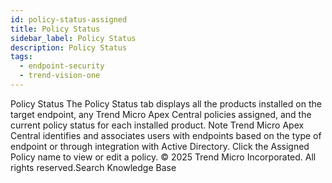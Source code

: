 ```yaml
---
id: policy-status-assigned
title: Policy Status
sidebar_label: Policy Status
description: Policy Status
tags:
  - endpoint-security
  - trend-vision-one
---
```


 Policy Status The Policy Status tab displays all the products installed on the target endpoint, any Trend Micro Apex Central policies assigned, and the current policy status for each installed product. Note Trend Micro Apex Central identifies and associates users with endpoints based on the type of endpoint or through integration with Active Directory. Click the Assigned Policy name to view or edit a policy. © 2025 Trend Micro Incorporated. All rights reserved.Search Knowledge Base